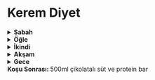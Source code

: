 # Kerem Diyet

<body onload="onLoad()">
<!-- MEAL -->
<template>
    <li>
    <select>
        <option select> 250g kurubaklagil</option>
        <option> 200g et</option>
        <option> 200g lor peyniri</option>
        <option> 300g tavuk</option>
        <option> 300g balık</option>
    </select>
    </li>
    <li>150g sebze (et/tavuk yanına)</li>
    <li>165g pilav</li>
    <li>200g yoğurt</li>
</template>
<!-- SMOOTHIE -->
<template>
    <li>1/2 muz</li>
    <li>200ml badem sütü</li>
    <li>1 ölçek whey</li>
</template>
<!-- SCRIPT -->
<script>
function onLoad() {
    var meal = document.getElementsByTagName("template")[0];
    var smoothie = document.getElementsByTagName("template")[1];
    document.getElementById("morningRun")
        .appendChild(smoothie.content.cloneNode(true));
    document.getElementById("lunchRun")
        .appendChild(meal.content.cloneNode(true));
    document.getElementById("afternoonRun")
        .appendChild(smoothie.content.cloneNode(true));
    document.getElementById("eveningRun")   
        .appendChild(meal.content.cloneNode(true));
    document.getElementById("morningWeight")
        .appendChild(smoothie.content.cloneNode(true));
    document.getElementById("lunchWeight")
        .appendChild(meal.content.cloneNode(true));
    document.getElementById("eveningWeight")
        .appendChild(meal.content.cloneNode(true));
}
</script>
<!-- MORNING -->
<details>
<summary><b>Sabah</b></summary> 
    <blockquote> 
        <details> 
        <summary> Koşu (smoothie) </summary> 
            <ul id="morningRun">
            </ul>
        </details>
        <!--  -->
        <details>
        <summary> Ağırlık </summary> 
            <ul id="morningWeight">
            </ul>
        </details>
    </blockquote>
</details>
<!-- LUNCH -->
<details>
<summary><b>Öğle</b></summary> 
    <blockquote> 
        <details> 
        <summary> Koşu </summary> 
            <ul id="lunchRun">
            </ul>
        </details>
        <!--  -->
        <details>
        <summary> Ağırlık </summary> 
            <ul id="lunchWeight">
            </ul>
        </details>
    </blockquote>
</details>
<!-- AFTERNOON -->
<details>
<summary><b>İkindi</b></summary> 
    <blockquote> 
        <details> 
        <summary> Koşu (smoothie+Kreatin) </summary>
            <ul id="afternoonRun">
            <li>2g kreatin</li>
            </ul>
        </details>
        <!--  -->
        <details>
        <summary> Ağırlık </summary> 
            <ul id="afternoonWeight">
            protein bar (45g)
            </ul>
        </details>
    </blockquote>
</details>
<!-- DINNER -->
<details>
<summary><b>Akşam</b></summary> 
    <blockquote> 
        <details> 
        <summary> Koşu </summary> 
        <ul id="eveningRun">
        </ul>
        </details>
        <!--  -->
        <details>
        <summary> Ağırlık </summary> 
        <ul id="eveningWeight">
        </ul>
        </details>
    </blockquote>
</details>
<!-- NIGHT -->
<details>
<summary> <b>Gece</b> </summary> 
    <blockquote> 
        <details> 
        <summary> Koşu (Porridge) </summary>
        <ul id=nightRun>
        <li>250ml badem sütü</li>
        <li>15g hindistan cevizi unu</li>
        <li>20g yulaf</li>
        <li>yarım muz</li>
        </ul>
        </details>
        <!--  -->
        <details>
        <summary> Ağırlık (Elma & Fıstık ezmesi) </summary> 
        <ul id="nightWeight">
        <li>1 yeşil elma</li>
        <li>40g fıstık ezmesi</li>
        </ul>
        </details>
    </blockquote>
</details>
<!-- SPECIAL -->
<b> Koşu Sonrası: </b> 500ml çikolatalı süt ve protein bar


